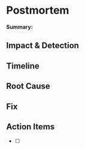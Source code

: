 # Postmortem

**Summary:**

## Impact & Detection

## Timeline

## Root Cause

## Fix

## Action Items
- [ ] 
